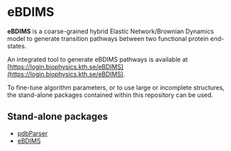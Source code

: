 # eBDIMS

**eBDIMS** is a coarse-grained hybrid Elastic Network/Brownian Dynamics
model to generate transition pathways between two functional protein end-states.

An integrated tool to generate eBDIMS pathways is available at [https://login.biophysics.kth.se/eBDIMS](https://login.biophysics.kth.se/eBDIMS).

To fine-tune algorithm parameters, or to use large or incomplete structures, the
stand-alone packages contained within this repository can be used.

## Stand-alone packages

* [pdbParser](https://github.com/ozyo/pdbParser)
* [eBDIMS](https://github.com/cabergh/eBDIMS)
